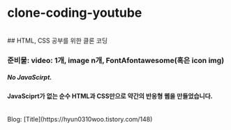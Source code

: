 # clone-coding-youtube
<br/>
## HTML, CSS 공부를 위한 클론 코딩

### 준비물: video: 1개, image n개, FontAfontawesome(혹은 icon img)       
##### No JavaScirpt.

#### JavaSciprt가 없는 순수 HTML과 CSS만으로 약간의 반응형 웹을 만들었습니다.
<br/>
Blog: [Title](https://hyun0310woo.tistory.com/148)
